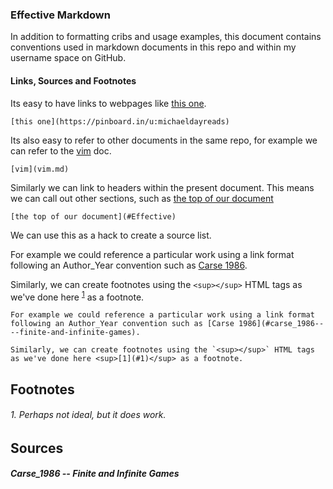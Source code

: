 ### Effective Markdown

In addition to formatting cribs and usage examples, this document contains conventions used in markdown documents in this repo and within my username space on GitHub.

#### Links, Sources and Footnotes

Its easy to have links to webpages like [this one](https://pinboard.in/u:michaeldayreads).

```
[this one](https://pinboard.in/u:michaeldayreads)
```

Its also easy to refer to other documents in the same repo, for example we can refer to the [vim](vim.md) doc.

```
[vim](vim.md)
```

Similarly we can link to headers within the present document. This means we can call out other sections, such as [the top of our document](#Effective)

```
[the top of our document](#Effective)
```

We can use this as a hack to create a source list.

For example we could reference a particular work using a link format following an Author_Year convention such as [Carse 1986](#carse_1986----finite-and-infinite-games). 

Similarly, we can create footnotes using the `<sup></sup>` HTML tags as we've done here <sup>[1](#1)</sup> as a footnote.

```
For example we could reference a particular work using a link format following an Author_Year convention such as [Carse 1986](#carse_1986----finite-and-infinite-games). 

Similarly, we can create footnotes using the `<sup></sup>` HTML tags as we've done here <sup>[1](#1)</sup> as a footnote.
```


Footnotes
----

###### 1. Perhaps not ideal, but it does work.

Sources
-----

##### Carse_1986 -- Finite and Infinite Games
